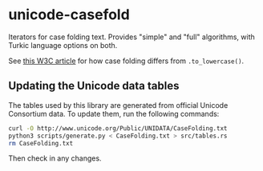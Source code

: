 # unicode-casefold

Iterators for case folding text. Provides "simple" and "full" algorithms, with Turkic language options on both.

See [this W3C article][1] for how case folding differs from `.to_lowercase()`.

[1]: https://www.w3.org/International/wiki/Case_folding


## Updating the Unicode data tables

The tables used by this library are generated from official Unicode Consortium data. To update them, run the following commands:

```sh
curl -O http://www.unicode.org/Public/UNIDATA/CaseFolding.txt
python3 scripts/generate.py < CaseFolding.txt > src/tables.rs
rm CaseFolding.txt
```

Then check in any changes.
